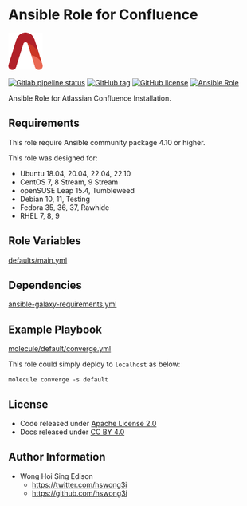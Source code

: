 # Ansible Role for Confluence

<a href="https://alvistack.com" title="AlviStack" target="_blank"><img src="/alvistack.svg" height="75" alt="AlviStack"></a>

[![Gitlab pipeline status](https://img.shields.io/gitlab/pipeline/alvistack/ansible-role-confluence/master)](https://gitlab.com/alvistack/ansible-role-confluence/-/pipelines)
[![GitHub tag](https://img.shields.io/github/tag/alvistack/ansible-role-confluence.svg)](https://github.com/alvistack/ansible-role-confluence/tags)
[![GitHub license](https://img.shields.io/github/license/alvistack/ansible-role-confluence.svg)](https://github.com/alvistack/ansible-role-confluence/blob/master/LICENSE)
[![Ansible Role](https://img.shields.io/badge/galaxy-alvistack.confluence-blue.svg)](https://galaxy.ansible.com/alvistack/confluence)

Ansible Role for Atlassian Confluence Installation.

## Requirements

This role require Ansible community package 4.10 or higher.

This role was designed for:

-   Ubuntu 18.04, 20.04, 22.04, 22.10
-   CentOS 7, 8 Stream, 9 Stream
-   openSUSE Leap 15.4, Tumbleweed
-   Debian 10, 11, Testing
-   Fedora 35, 36, 37, Rawhide
-   RHEL 7, 8, 9

## Role Variables

[defaults/main.yml](defaults/main.yml)

## Dependencies

[ansible-galaxy-requirements.yml](ansible-galaxy-requirements.yml)

## Example Playbook

[molecule/default/converge.yml](molecule/default/converge.yml)

This role could simply deploy to `localhost` as below:

    molecule converge -s default

## License

-   Code released under [Apache License 2.0](LICENSE)
-   Docs released under [CC BY 4.0](http://creativecommons.org/licenses/by/4.0/)

## Author Information

-   Wong Hoi Sing Edison
    -   <https://twitter.com/hswong3i>
    -   <https://github.com/hswong3i>
